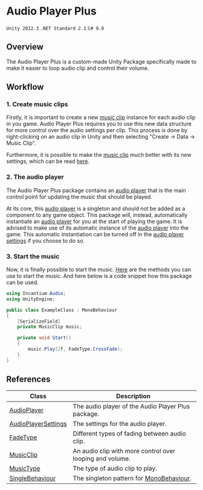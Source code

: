 # Audio Player Plus

`Unity 2022.3`
`.NET Standard 2.1`
`C# 9.0`

## Overview

The Audio Player Plus is a custom-made Unity Package specifically made to make it easier to loop audio clip and control 
their volume.

## Workflow

### 1. Create music clips

Firstly, it is important to create a new [music clip](Documentation~/MusicClip.md) instance for each audio clip in you 
game. Audio Player Plus requires you to use this new data structure for more control over the audio settings per clip. 
This process is done by right-clicking on an audio clip in Unity and then selecting "Create -> Data -> Music Clip".

Furthermore, it is possible to make the [music clip](Documentation~/MusicClip.md) much better with its new settings,
which can be read [here](Documentation~/MusicClip.md).

### 2. The audio player

The Audio Player Plus package contains an [audio player](Documentation~/AudioPlayer.md) that is the main control point 
for updating the music that should be played. 

At its core, this [audio player](Documentation~/AudioPlayer.md) is a singleton and should not be added as a component to
any game object. This package will, instead, automatically instantiate an [audio player](Documentation~/AudioPlayer.md) 
for you at the start of playing the game. It is advised to make use of its automatic instance of the 
[audio player](Documentation~/AudioPlayer.md) into the game. This automatic instantiation can be turned off in the 
[audio player settings](Documentation~/AudioPlayerSettings.md) if you choose to do so.

### 3. Start the music

Now, it is finally possible to start the music. [Here](Documentation~/AudioPlayer.md) are the methods you can use to 
start the music. And here below is a code snippet how this package can be used.

```csharp
using Incantium.Audio;
using UnityEngine;

public class ExampleClass : MonoBehaviour
{
    [SerializeField]
    private MusicClip music;

    private void Start()
    {
        music.Play(2f, FadeType.CrossFade);
    }
}
```

## References

| Class                                                        | Description                                                                                                                  |
|--------------------------------------------------------------|------------------------------------------------------------------------------------------------------------------------------|
| [AudioPlayer](Documentation~/AudioPlayer.md)                 | The audio player of the Audio Player Plus package.                                                                           |
| [AudioPlayerSettings](Documentation~/AudioPlayerSettings.md) | The settings for the audio player.                                                                                           |
| [FadeType](Documentation~/FadeType.md)                       | Different types of fading between audio clip.                                                                                |
| [MusicClip](Documentation~/MusicClip.md)                     | An audio clip with more control over looping and volume.                                                                     |
| [MusicType](Documentation~/MusicType.md)                     | The type of audio clip to play.                                                                                              |
| [SingleBehaviour](Documentation~/SingleBehaviour.md)         | The singleton pattern for [MonoBehaviour](https://docs.unity3d.com/6000.0/Documentation/ScriptReference/MonoBehaviour.html). |
